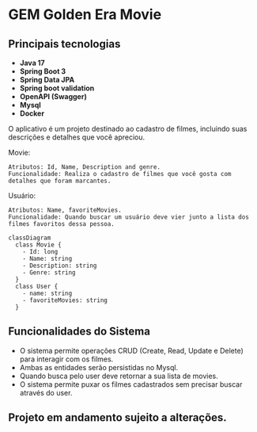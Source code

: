 # GEM Golden Era Movie 

## Principais tecnologias
- **Java 17**
- **Spring Boot 3**
- **Spring Data JPA**
- **Spring boot validation**
- **OpenAPI (Swagger)**
- **Mysql**
-  **Docker**

O aplicativo é um projeto destinado ao cadastro de filmes, incluindo suas descrições e detalhes que você apreciou. 
  
Movie:

    Atributos: Id, Name, Description and genre.
    Funcionalidade: Realiza o cadastro de filmes que você gosta com detalhes que foram marcantes.

Usuário:

    Atributos: Name, favoriteMovies.
    Funcionalidade: Quando buscar um usuário deve vier junto a lista dos filmes favoritos dessa pessoa.

```mermaid
classDiagram
  class Movie {
    - Id: long
    - Name: string
    - Description: string
    - Genre: string
  }
  class User {
    - name: string
    - favoriteMovies: string
  }
```
## Funcionalidades do Sistema

- O sistema permite operações CRUD (Create, Read, Update e Delete) para interagir com os filmes.
- Ambas as entidades serão persistidas no Mysql.
- Quando busca pelo user deve retornar a sua lista de movies.
- O sistema permite puxar os filmes cadastrados sem precisar buscar através do user.
 
## Projeto em andamento sujeito a alterações.

